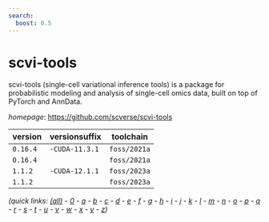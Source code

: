 ```yaml
---
search:
  boost: 0.5
---
```

# scvi-tools

scvi-tools (single-cell variational inference tools) is a package for probabilistic modeling and analysis of single-cell omics data, built on top of PyTorch and AnnData.

*homepage*: <https://github.com/scverse/scvi-tools>

version | versionsuffix | toolchain
--------|---------------|----------
``0.16.4`` | ``-CUDA-11.3.1`` | ``foss/2021a``
``0.16.4`` |  | ``foss/2021a``
``1.1.2`` | ``-CUDA-12.1.1`` | ``foss/2023a``
``1.1.2`` |  | ``foss/2023a``


*(quick links: [(all)](../index.md) - [0](../0/index.md) - [a](../a/index.md) - [b](../b/index.md) - [c](../c/index.md) - [d](../d/index.md) - [e](../e/index.md) - [f](../f/index.md) - [g](../g/index.md) - [h](../h/index.md) - [i](../i/index.md) - [j](../j/index.md) - [k](../k/index.md) - [l](../l/index.md) - [m](../m/index.md) - [n](../n/index.md) - [o](../o/index.md) - [p](../p/index.md) - [q](../q/index.md) - [r](../r/index.md) - [s](../s/index.md) - [t](../t/index.md) - [u](../u/index.md) - [v](../v/index.md) - [w](../w/index.md) - [x](../x/index.md) - [y](../y/index.md) - [z](../z/index.md))*


